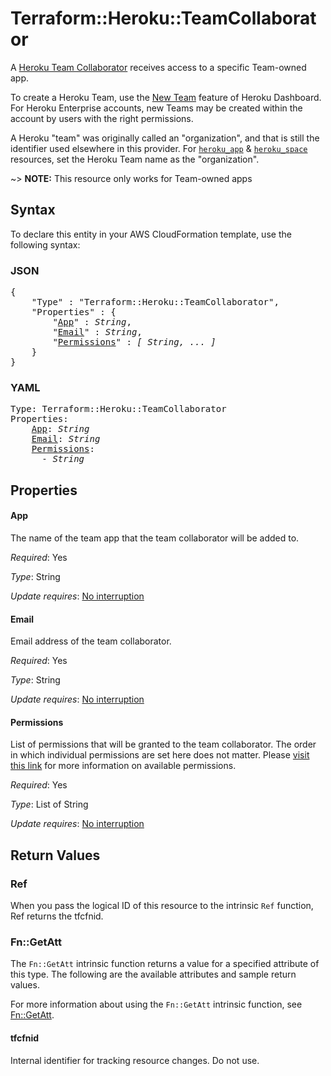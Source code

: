# Terraform::Heroku::TeamCollaborator

A [Heroku Team Collaborator](https://devcenter.heroku.com/articles/platform-api-reference#team-app-collaborator) receives access to a specific Team-owned app.

To create a Heroku Team, use the [New Team](https://dashboard.heroku.com/teams/new) feature of Heroku Dashboard. For Heroku Enterprise accounts, new Teams may be created within the account by users with the right permissions.

A Heroku "team" was originally called an "organization", and that is still the identifier used elsewhere in this provider. For [`heroku_app`](app.html) & [`heroku_space`](space.html) resources, set the Heroku Team name as the "organization".

~> **NOTE:** This resource only works for Team-owned apps

## Syntax

To declare this entity in your AWS CloudFormation template, use the following syntax:

### JSON

<pre>
{
    "Type" : "Terraform::Heroku::TeamCollaborator",
    "Properties" : {
        "<a href="#app" title="App">App</a>" : <i>String</i>,
        "<a href="#email" title="Email">Email</a>" : <i>String</i>,
        "<a href="#permissions" title="Permissions">Permissions</a>" : <i>[ String, ... ]</i>
    }
}
</pre>

### YAML

<pre>
Type: Terraform::Heroku::TeamCollaborator
Properties:
    <a href="#app" title="App">App</a>: <i>String</i>
    <a href="#email" title="Email">Email</a>: <i>String</i>
    <a href="#permissions" title="Permissions">Permissions</a>: <i>
      - String</i>
</pre>

## Properties

#### App

The name of the team app that the team collaborator will be added to.

_Required_: Yes

_Type_: String

_Update requires_: [No interruption](https://docs.aws.amazon.com/AWSCloudFormation/latest/UserGuide/using-cfn-updating-stacks-update-behaviors.html#update-no-interrupt)

#### Email

Email address of the team collaborator.

_Required_: Yes

_Type_: String

_Update requires_: [No interruption](https://docs.aws.amazon.com/AWSCloudFormation/latest/UserGuide/using-cfn-updating-stacks-update-behaviors.html#update-no-interrupt)

#### Permissions

List of permissions that will be granted to the team collaborator. The order in which
individual permissions are set here does not matter. Please [visit this link](https://devcenter.heroku.com/articles/app-permissions)
for more information on available permissions.

_Required_: Yes

_Type_: List of String

_Update requires_: [No interruption](https://docs.aws.amazon.com/AWSCloudFormation/latest/UserGuide/using-cfn-updating-stacks-update-behaviors.html#update-no-interrupt)

## Return Values

### Ref

When you pass the logical ID of this resource to the intrinsic `Ref` function, Ref returns the tfcfnid.

### Fn::GetAtt

The `Fn::GetAtt` intrinsic function returns a value for a specified attribute of this type. The following are the available attributes and sample return values.

For more information about using the `Fn::GetAtt` intrinsic function, see [Fn::GetAtt](https://docs.aws.amazon.com/AWSCloudFormation/latest/UserGuide/intrinsic-function-reference-getatt.html).

#### tfcfnid

Internal identifier for tracking resource changes. Do not use.

